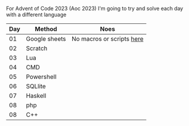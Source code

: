For Advent of Code 2023 (Aoc 2023) I'm going to try and solve each day with a different language

| Day | Method | Noes |
| -------- | ------- | ------- |
| 01  | Google sheets | No macros or scripts [here](https://docs.google.com/spreadsheets/d/1hVpdPpHFQpHOOXrn07YNOe3mo9AyXxWZEmp06OBeaPs/edit?usp=sharing) |
| 02  | Scratch |  |
| 03  | Lua |  |
| 04  | CMD |  |
| 05  | Powershell |  |
| 06  | SQLlite |  |
| 07  | Haskell |  |
| 08  | php |  |
| 08  | C++ |  |